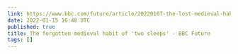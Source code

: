 ```yaml
---
link: https://www.bbc.com/future/article/20220107-the-lost-medieval-habit-of-biphasic-sleep
date: 2022-01-15 16:48 UTC
published: true
title: The forgotten medieval habit of 'two sleeps' - BBC Future
tags: []
---
```



